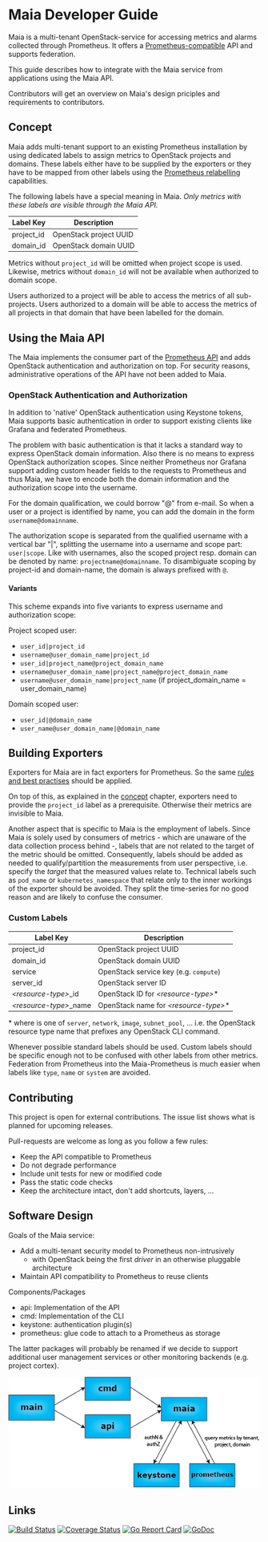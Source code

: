 # Maia Developer Guide

Maia is a multi-tenant OpenStack-service for accessing metrics and alarms collected through Prometheus. It offers 
a [Prometheus-compatible](https://prometheus.io/docs/querying/api/) API and supports federation.

This guide describes how to integrate with the Maia service from applications using the Maia API.

Contributors will get an overview on Maia's design priciples and requirements to contributors. 

## Concept

Maia adds multi-tenant support to an existing Prometheus installation by using dedicated labels to assign metrics to
OpenStack projects and domains. These labels either have to be supplied by the exporters or they have to be
mapped from other labels using the [Prometheus relabelling](https://prometheus.io/docs/operating/configuration/#relabel_config)
capabilities.
 
The following labels have a special meaning in Maia. *Only metrics with these labels are visible through the Maia API.*
 
 | Label Key  | Description  |
 |------------|--------------|
 | project_id | OpenStack project UUID |
 | domain_id  | OpenStack domain UUID |
 
Metrics without `project_id` will be omitted when project scope is used. Likewise, metrics without `domain_id` will not
be available when authorized to domain scope.

Users authorized to a project will be able to access the metrics of all sub-projects. Users authorized to a domain will be able to access the metrics of all projects in that domain that have been labelled for the domain.

## Using the Maia API

The Maia implements the consumer part of the [Prometheus API](https://prometheus.io/docs/querying/api) and adds
OpenStack authentication and authorization on top. For security reasons, administrative operations of the API have not
been added to Maia. 

### OpenStack Authentication and Authorization

In addition to 'native' OpenStack authentication using Keystone tokens, Maia supports basic authentication in order 
to support existing clients like Grafana and federated Prometheus. 

The problem with basic authentication is that it lacks a standard way to express OpenStack domain information. Also there
 is no means to express OpenStack authorization scopes. Since neither Prometheus nor Grafana support adding custom
 header fields to the requests to Prometheus and thus Maia, we have to encode both the domain information and the authorization
 scope into the username.
 
 For the domain qualification, we could borrow "@" from e-mail. So when a user or a project is identified by name, you
  can add the domain in the form `username@domainname`. 
  
 The authorization scope is separated from the qualified username with a vertical bar "|", splitting the username
 into a username and scope part: `user|scope`. Like with usernames, also the scoped project resp. domain can be
 denoted by name: `projectname@domainname`. To disambiguate scoping by project-id and domain-name, the domain is always prefixed
 with `@`.
 
#### Variants
 
This scheme expands into five variants to express username and authorization scope:
 
Project scoped user:
* `user_id|project_id`
* `username@user_domain_name|project_id`
* `user_id|project_name@project_domain_name`
* `username@user_domain_name|project_name@project_domain_name`
* `username@user_domain_name|project_name` (if project_domain_name = user_domain_name)

Domain scoped user:
* `user_id|@domain_name`
* `user_name@user_domain_name|@domain_name`
 
## Building Exporters

Exporters for Maia are in fact exporters for Prometheus. So the same
[rules and best practises](https://prometheus.io/docs/instrumenting/writing_exporters) should be applied.

On top of this, as explained in the [concept](#concept) chapter, exporters need to provide the `project_id` label as
a prerequisite. Otherwise their metrics are invisible to Maia.

Another aspect that is specific to Maia is the employment of labels. Since Maia is solely used by consumers of metrics -
which are unaware of the data collection process behind -, labels that are not related to the target of the metric should
be omitted. Consequently, labels should be added as needed to qualify/partition the measurements from user
perspective, i.e. specify the _target_ that the measured values relate to. Technical labels such as
`pod_name` or `kubernetes_namespace` that relate only to the inner workings of the exporter should be avoided. They
split the time-series for no good reason and are likely to confuse the consumer.

### Custom Labels

 | Label Key  | Description  |
 |------------|--------------|
 | project_id | OpenStack project UUID |
 | domain_id  | OpenStack domain UUID |
 | service    | OpenStack service key (e.g. `compute`) |
 | server_id  | OpenStack server ID |
 | _\<resource-type\>_\_id | OpenStack ID for _\<resource-type\>_\* |
 | _\<resource-type\>_\_name | OpenStack name for _\<resource-type\>_\* |
 
\* where _<resource-type>_ is one of `server`, `network`, `image`, `subnet_pool`, ... i.e. the OpenStack resource type
name that prefixes any OpenStack CLI command.

Whenever possible standard labels should be used. Custom labels should be specific enough not to be confused with
other labels from other metrics. Federation from Prometheus into the Maia-Prometheus is much easier when labels like
`type`, `name` or `system` are avoided.

## Contributing

This project is open for external contributions. The issue list shows what is planned for upcoming releases.

Pull-requests are welcome as long as you follow a few rules:
* Keep the API compatible to Prometheus
* Do not degrade performance
* Include unit tests for new or modified code
* Pass the static code checks
* Keep the architecture intact, don't add shortcuts, layers, ...

## Software Design

Goals of the Maia service:
* Add a multi-tenant security model to Prometheus non-intrusively
  - with OpenStack being the first _driver_ in an otherwise pluggable architecture
* Maintain API compatibility to Prometheus to reuse clients

Components/Packages
* api: Implementation of the API
* cmd: Implementation of the CLI
* keystone: authentication plugin(s)
* prometheus: glue code to attach to a Prometheus as storage

The latter packages will probably be renamed if we decide to support additional user
management services or other monitoring backends (e.g. project cortex).

![Architecture diagram](./maia-architecture.png)

## Links

[![Build Status](https://travis-ci.org/sapcc/maia.svg?branch=master)](https://travis-ci.org/sapcc/maia)
[![Coverage Status](https://coveralls.io/repos/github/sapcc/maia/badge.svg?branch=master)](https://coveralls.io/github/sapcc/maia?branch=master)
[![Go Report Card](https://goreportcard.com/badge/github.com/sapcc/maia)](https://goreportcard.com/report/github.com/sapcc/maia)
[![GoDoc](https://godoc.org/github.com/sapcc/maia?status.svg)](https://godoc.org/github.com/sapcc/maia)

